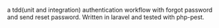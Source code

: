 a tdd(unit and integration) authentication workflow with forgot password and send reset password. Written in laravel and tested with php-pest. 
